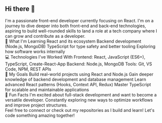 ## Hi there 👋

I'm a passionate front-end developer currently focusing on React. I'm on a journey to dive deeper into both front-end and back-end technologies, aspiring to build well-rounded skills to land a role at a tech company where I can grow and contribute as a developer.
<br>
🌱 What I'm Learning
React and its ecosystem
Backend development (Node.js, MongoDB)
TypeScript for type safety and better tooling
Exploring how software works internally
<br>
💻 Technologies I've Worked With
Frontend: React, JavaScript (ES6+), TypeScript, Create-React-App
Backend: Node.js, MongoDB
Tools: Git, VS Code, NPM, REST APIs
<br>
🚀 My Goals
Build real-world projects using React and Node.js
Gain deeper knowledge of backend development and database management
Learn advanced React patterns (Hooks, Context API, Redux)
Master TypeScript for scalable and maintainable applications
<br>
🌟 Fun Facts
I'm excited about full-stack development and want to become a versatile developer.
Constantly exploring new ways to optimize workflows and improve project structures.
<br>
Feel free to connect or check out my repositories as I build and learn! Let's code something amazing together!
